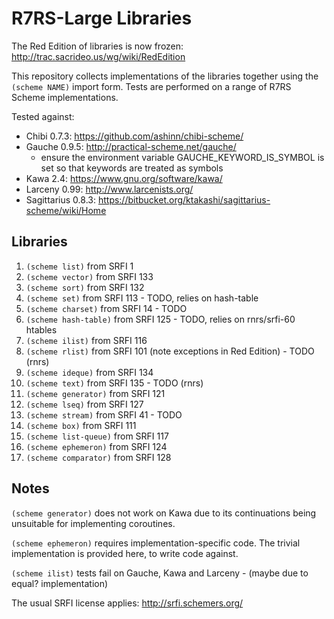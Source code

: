 # R7RS-Large Libraries

The Red Edition of libraries is now frozen:
http://trac.sacrideo.us/wg/wiki/RedEdition

This repository collects implementations of the libraries together using 
the `(scheme NAME)` import form.  Tests are performed on a range of R7RS 
Scheme implementations.  

Tested against:

* Chibi 0.7.3: https://github.com/ashinn/chibi-scheme/
* Gauche 0.9.5: http://practical-scheme.net/gauche/
  * ensure the environment variable GAUCHE_KEYWORD_IS_SYMBOL is set so that 
    keywords are treated as symbols
* Kawa 2.4: https://www.gnu.org/software/kawa/
* Larceny 0.99: http://www.larcenists.org/
* Sagittarius 0.8.3: https://bitbucket.org/ktakashi/sagittarius-scheme/wiki/Home


## Libraries

1. `(scheme list)` from SRFI 1
2. `(scheme vector)` from SRFI 133
3. `(scheme sort)` from SRFI 132
4. `(scheme set)` from SRFI 113 - TODO, relies on hash-table
5. `(scheme charset)` from SRFI 14 - TODO
6. `(scheme hash-table)` from SRFI 125 - TODO, relies on rnrs/srfi-60 htables
7. `(scheme ilist)` from SRFI 116
8. `(scheme rlist)` from SRFI 101 (note exceptions in Red Edition) - TODO (rnrs)
9. `(scheme ideque)` from SRFI 134
10. `(scheme text)` from SRFI 135 - TODO (rnrs)
11. `(scheme generator)` from SRFI 121
12. `(scheme lseq)` from SRFI 127
13. `(scheme stream)` from SRFI 41 - TODO
14. `(scheme box)` from SRFI 111
15. `(scheme list-queue)` from SRFI 117
16. `(scheme ephemeron)` from SRFI 124
17. `(scheme comparator)` from SRFI 128

## Notes

`(scheme generator)` does not work on Kawa due to its continuations being 
unsuitable for implementing coroutines.

`(scheme ephemeron)` requires implementation-specific code.  The trivial 
implementation is provided here, to write code against.

`(scheme ilist)` tests fail on Gauche, Kawa and Larceny - (maybe due to equal? implementation)

The usual SRFI license applies: http://srfi.schemers.org/

